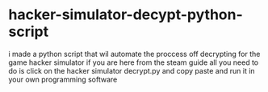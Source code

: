 # hacker-simulator-decypt-python-script
i made a python script that wil automate the proccess off decrypting for the game hacker simulator 
if you are here from the steam guide all you need to do is click on the hacker simulator decrypt.py and copy paste and run it in your own programming software
